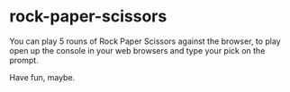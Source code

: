 # rock-paper-scissors

You can play 5 rouns of Rock Paper Scissors against the browser, to play open up the console in your web browsers and type your pick on the prompt.

Have fun, maybe.